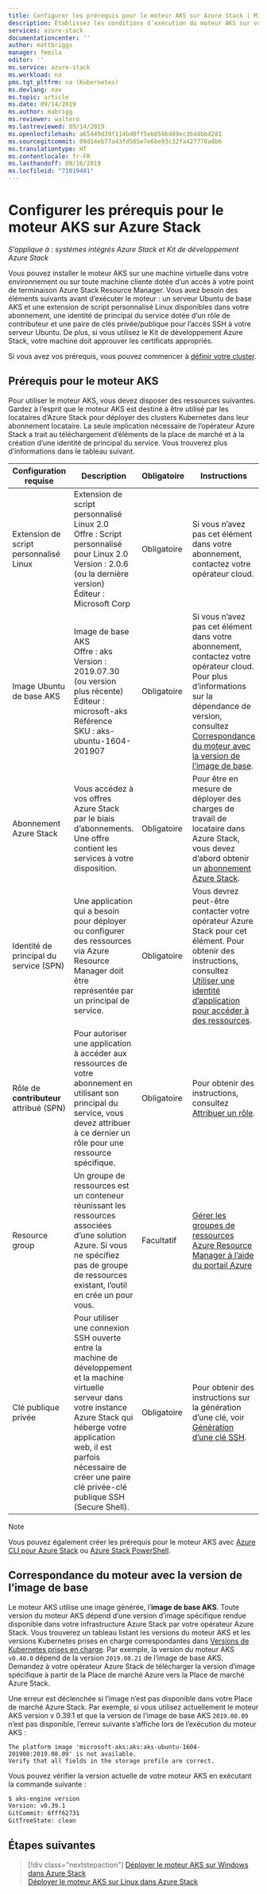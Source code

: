 ```yaml
---
title: Configurer les prérequis pour le moteur AKS sur Azure Stack | Microsoft Docs
description: Établissez les conditions d’exécution du moteur AKS sur votre infrastructure Azure Stack.
services: azure-stack
documentationcenter: ''
author: mattbriggs
manager: femila
editor: ''
ms.service: azure-stack
ms.workload: na
pms.tgt_pltfrm: na (Kubernetes)
ms.devlang: nav
ms.topic: article
ms.date: 09/14/2019
ms.author: mabrigg
ms.reviewer: waltero
ms.lastreviewed: 09/14/2019
ms.openlocfilehash: a65449d39f114bd0ff5eb859bd49ec36d4bb4281
ms.sourcegitcommit: 09d14eb77a43fd585e7e6be93c32fa427770adb6
ms.translationtype: HT
ms.contentlocale: fr-FR
ms.lasthandoff: 09/16/2019
ms.locfileid: "71019401"
---
```

# <a name="set-up-the-prerequisites-for-the-aks-engine-on-azure-stack"></a>Configurer les prérequis pour le moteur AKS sur Azure Stack

*S’applique à : systèmes intégrés Azure Stack et Kit de développement Azure Stack*

Vous pouvez installer le moteur AKS sur une machine virtuelle dans votre environnement ou sur toute machine cliente dotée d’un accès à votre point de terminaison Azure Stack Resource Manager. Vous avez besoin des éléments suivants avant d’exécuter le moteur : un serveur Ubuntu de base AKS et une extension de script personnalisé Linux disponibles dans votre abonnement, une identité de principal du service dotée d’un rôle de contributeur et une paire de clés privée/publique pour l’accès SSH à votre serveur Ubuntu. De plus, si vous utilisez le Kit de développement Azure Stack, votre machine doit approuver les certificats appropriés.

Si vous avez vos prérequis, vous pouvez commencer à [définir votre cluster](azure-stack-kubernetes-aks-engine-deploy-cluster.md).

## <a name="prerequisites-for-the-aks-engine"></a>Prérequis pour le moteur AKS

Pour utiliser le moteur AKS, vous devez disposer des ressources suivantes. Gardez à l’esprit que le moteur AKS est destiné à être utilisé par les locataires d’Azure Stack pour déployer des clusters Kubernetes dans leur abonnement locataire. La seule implication nécessaire de l’opérateur Azure Stack a trait au téléchargement d’éléments de la place de marché et à la création d’une identité de principal du service. Vous trouverez plus d’informations dans le tableau suivant.

| Configuration requise | Description | Obligatoire | Instructions |
| --- | --- | --- | --- |
| Extension de script personnalisé Linux | Extension de script personnalisé Linux 2.0<br>Offre : Script personnalisé pour Linux 2.0<br>Version : 2.0.6 (ou la dernière version)<br>Éditeur : Microsoft Corp | Obligatoire | Si vous n’avez pas cet élément dans votre abonnement, contactez votre opérateur cloud. |
| Image Ubuntu de base AKS | Image de base AKS<br>Offre : aks<br>Version : 2019.07.30 (ou version plus récente)<br>Éditeur : microsoft-aks<br>Référence SKU : aks-ubuntu-1604-201907 | Obligatoire | Si vous n’avez pas cet élément dans votre abonnement, contactez votre opérateur cloud. Pour plus d’informations sur la dépendance de version, consultez [Correspondance du moteur avec la version de l’image de base](#matching-engine-to-base-image-version). |
| Abonnement Azure Stack | Vous accédez à vos offres Azure Stack par le biais d’abonnements. Une offre contient les services à votre disposition. | Obligatoire | Pour être en mesure de déployer des charges de travail de locataire dans Azure Stack, vous devez d’abord obtenir un [abonnement Azure Stack](https://docs.microsoft.com/azure-stack/user/azure-stack-subscribe-services). |
| Identité de principal du service (SPN) |  Une application qui a besoin pour déployer ou configurer des ressources via Azure Resource Manager doit être représentée par un principal de service. | Obligatoire | Vous devrez peut-être contacter votre opérateur Azure Stack pour cet élément.  Pour obtenir des instructions, consultez [Utiliser une identité d’application pour accéder à des ressources](https://docs.microsoft.com/azure-stack/operator/azure-stack-create-service-principals). |
| Rôle de **contributeur** attribué (SPN) | Pour autoriser une application à accéder aux ressources de votre abonnement en utilisant son principal du service, vous devez attribuer à ce dernier un rôle pour une ressource spécifique. | Obligatoire | Pour obtenir des instructions, consultez [Attribuer un rôle](https://docs.microsoft.com/azure-stack/operator/azure-stack-create-service-principals#assign-a-role). |
| Resource group | Un groupe de ressources est un conteneur réunissant les ressources associées d’une solution Azure. Si vous ne spécifiez pas de groupe de ressources existant, l’outil en crée un pour vous. | Facultatif | [Gérer les groupes de ressources Azure Resource Manager à l’aide du portail Azure](https://docs.microsoft.com/azure/azure-resource-manager/manage-resource-groups-portal) |
| Clé publique privée | Pour utiliser une connexion SSH ouverte entre la machine de développement et la machine virtuelle serveur dans votre instance Azure Stack qui héberge votre application web, il est parfois nécessaire de créer une paire clé privée-clé publique SSH (Secure Shell). | Obligatoire | Pour obtenir des instructions sur la génération d’une clé, voir [Génération d’une clé SSH](https://docs.microsoft.com/azure-stack/user/azure-stack-dev-start-howto-ssh-public-key).|

> [!Note]  
> Vous pouvez également créer les prérequis pour le moteur AKS avec [Azure CLI pour Azure Stack](https://docs.microsoft.com/azure-stack/user/azure-stack-version-profiles-azurecli2) ou [Azure Stack PowerShell](https://docs.microsoft.com/azure-stack/operator/azure-stack-powershell-install).

## <a name="matching-engine-to-base-image-version"></a>Correspondance du moteur avec la version de l’image de base

Le moteur AKS utilise une image générée, l’**image de base AKS**. Toute version du moteur AKS dépend d’une version d’image spécifique rendue disponible dans votre infrastructure Azure Stack par votre opérateur Azure Stack. Vous trouverez un tableau listant les versions du moteur AKS et les versions Kubernetes prises en charge correspondantes dans [Versions de Kubernetes prises en charge](https://github.com/Azure/aks-engine/blob/master/docs/topics/azure-stack.md#supported-kubernetes-versions). Par exemple, la version du moteur AKS `v0.40.0` dépend de la version `2019.08.21` de l’image de base AKS. Demandez à votre opérateur Azure Stack de télécharger la version d’image spécifique à partir de la Place de marché Azure vers la Place de marché Azure Stack.

Une erreur est déclenchée si l’image n’est pas disponible dans votre Place de marché Azure Stack. Par exemple, si vous utilisez actuellement le moteur AKS version v 0.39.1 et que la version de l’image de base AKS `2019.08.09` n’est pas disponible, l’erreur suivante s’affiche lors de l’exécution du moteur AKS : 

```Text  
The platform image 'microsoft-aks:aks:aks-ubuntu-1604-201908:2019.08.09' is not available. 
Verify that all fields in the storage profile are correct.
```

Vous pouvez vérifier la version actuelle de votre moteur AKS en exécutant la commande suivante :

```bash  
$ aks-engine version
Version: v0.39.1
GitCommit: 6fff62731
GitTreeState: clean
```

## <a name="next-steps"></a>Étapes suivantes

> [!div class="nextstepaction"]
> [Déployer le moteur AKS sur Windows dans Azure Stack](azure-stack-kubernetes-aks-engine-deploy-windows.md)  
> [Déployer le moteur AKS sur Linux dans Azure Stack](azure-stack-kubernetes-aks-engine-deploy-linux.md)